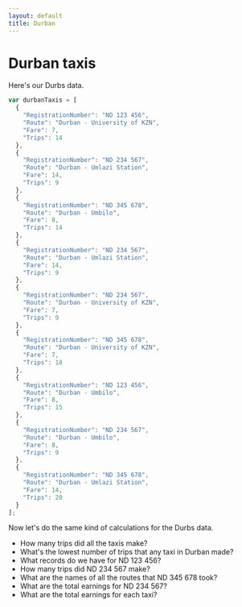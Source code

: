 ```yaml
---
layout: default
title: Durban
---
```


# Durban taxis

Here's our Durbs data.

```javascript
var durbanTaxis = [
  {
    "RegistrationNumber": "ND 123 456",
    "Route": "Durban - University of KZN",
    "Fare": 7,
    "Trips": 14
  },
  {
    "RegistrationNumber": "ND 234 567",
    "Route": "Durban - Umlazi Station",
    "Fare": 14,
    "Trips": 9
  },
  {
    "RegistrationNumber": "ND 345 678",
    "Route": "Durban - Umbilo",
    "Fare": 8,
    "Trips": 14
  },
  {
    "RegistrationNumber": "ND 234 567",
    "Route": "Durban - Umlazi Station",
    "Fare": 14,
    "Trips": 9
  },
  {
    "RegistrationNumber": "ND 234 567",
    "Route": "Durban - University of KZN",
    "Fare": 7,
    "Trips": 9
  },
  {
    "RegistrationNumber": "ND 345 678",
    "Route": "Durban - University of KZN",
    "Fare": 7,
    "Trips": 18
  },
  {
    "RegistrationNumber": "ND 123 456",
    "Route": "Durban - Umbilo",
    "Fare": 8,
    "Trips": 15
  },
  {
    "RegistrationNumber": "ND 234 567",
    "Route": "Durban - Umbilo",
    "Fare": 8,
    "Trips": 9
  },
  {
    "RegistrationNumber": "ND 345 678",
    "Route": "Durban - Umlazi Station",
    "Fare": 14,
    "Trips": 20
  }
];
```

Now let's do the same kind of calculations for the Durbs data.

* How many trips did all the taxis make?
* What's the lowest number of trips that any taxi in Durban made?
* What records do we have for ND 123 456?
* How many trips did ND 234 567 make?
* What are the names of all the routes that ND 345 678 took?
* What are the total earnings for ND 234 567?
* What are the total earnings for each taxi?
